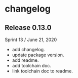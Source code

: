 # changelog

## Release 0.13.0
Sprint 13 / June 21, 2020

- add changelog.
- update package version.
- add readme.
- add toolchain doc.
- link toolchain doc to readme.
